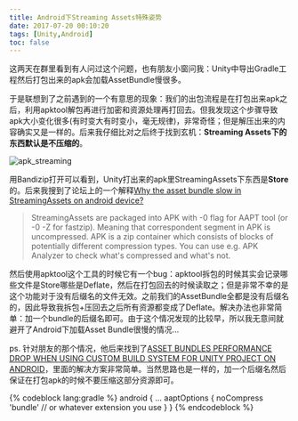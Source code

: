 ```yaml
---
title: Android下Streaming Assets特殊姿势
date: 2017-07-20 00:10:20
tags: [Unity,Android]
toc: false
---
```


这两天在群里看到有人问过这个问题，也有朋友小窗问我：Unity中导出Gradle工程然后打包出来的apk会加载AssetBundle慢很多。

于是联想到了之前遇到的一个有意思的现象：我们的出包流程是在打包出来apk之后，利用apktool解包再进行加密和资源处理再打回去。但我发现这个步骤导致apk大小变化很多(有时变大有时变小，毫无规律)，非常奇怪；但是解压出来的内容确实又是一样的。后来我仔细比对之后终于找到玄机：**Streaming Assets下的东西默认是不压缩的**。

<!--more-->

![apk_streaming](/images/apk_streaming.jpg)

用Bandizip打开可以看到，Unity打出来的apk里StreamingAssets下东西是**Store**的。后来我搜到了论坛上的一个解释[Why the asset bundle slow in StreamingAssets on android device?](https://forum.unity3d.com/threads/why-the-asset-bundle-slow-in-streamingassets-on-android-device.401234/)

> StreamingAssets are packaged into APK with -0 flag for AAPT tool (or -0 -Z for fastzip). Meaning that correspondent segment in APK is uncompressed. APK is a zip container which consists of blocks of potentially different compression types. You can use e.g. APK Analyzer to check what's compressed and what's not.

然后使用apktool这个工具的时候它有一个bug：apktool拆包的时候其实会记录哪些文件是Store哪些是Deflate，然后在打包回去的时候读取之；但是非常不幸的是这个功能对于没有后缀名的文件无效。之前我们的AssetBundle全都是没有后缀名的，因此导致我拆包+压回去之后所有资源都变成了Deflate。解决办法也非常简单：加一个bundle的后缀名即可。由于这个情况发现的比较早，所以我无意间就避开了Android下加载Asset Bundle很慢的情况...

ps. 针对朋友的那个情况，他后来找到了[ASSET BUNDLES PERFORMANCE DROP WHEN USING CUSTOM BUILD SYSTEM FOR UNITY PROJECT ON ANDROID](https://loreglean.wordpress.com/2016/04/17/asset-bundles-performance-drop-when-using-custom-build-system-for-unity-project-on-android/)，里面的解决方案非常简单。当然思路也是一样的，加一个后缀名然后保证在打包apk的时候不要压缩这部分资源即可。

{% codeblock lang:gradle %}
android {
    ...
    aaptOptions {
        noCompress 'bundle' // or whatever extension you use
    }
}
{% endcodeblock %}